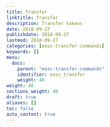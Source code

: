 ```yaml
---
title: Transfer
linktitle: Transfer
description: Transfer tokens
date: 2018-09-27
publishdate: 2018-09-27
lastmod: 2018-09-27
categories: [eosc-transfer-commands]
keywords: []
menu:
  docs:
    parent: "eosc-transfer-commands"
    identifier: eosc_transfer
    weight: 40
weight: 40
sections_weight: 40
draft: true
aliases: []
toc: false
auto_content: true
---
```

